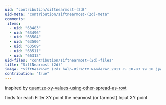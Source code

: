 ```yaml
---
uid: "contribution/siftnearmost-(2d)"
uid-meta: "contribution/siftnearmost-(2d)-meta"
comments: 
 items: 
  - uid: "63483"
  - uid: "63496"
  - uid: "63504"
  - uid: "63506"
  - uid: "63509"
  - uid: "63511"
  - uid: "66313"
uid-files: "contribution/siftnearmost-(2d)-files"
title: "SiftNearmost (2d)"
image: "SiftNearmost (2d) help-DirectX Renderer_2011.05.10-03.29.10.jpg"
contribution: "true"
---
```


inspired by [quantize-xy-values-using-other-spread-as-root](https://discourse.vvvv.org/t/quantize-xy-values-using-other-spread-as-root)

finds for each Filter XY point the nearmost (or farmost) Input XY point
